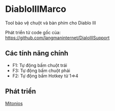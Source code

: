 # DiabloIIIMarco
Tool bảo vệ chuột và bàn phím cho Diablo III

Phát triển từ code gốc của: https://github.com/langmaninternet/DialoIIISupport

Các tính năng chính
------------
- F1: Tự động bấm chuột trái
- F3: Tự động bấm chuột phải
- F2: Tự động bấm Hotkey từ 1=>4

Phát triển
------------
[Mitonios](http://mitonios.com/)
